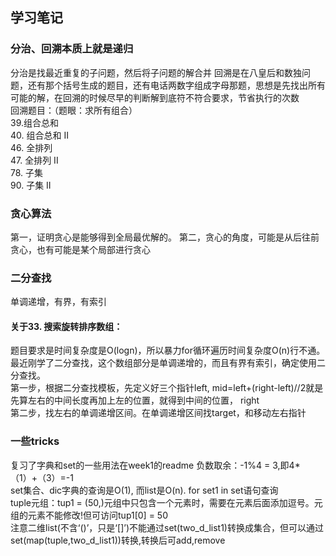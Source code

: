## 学习笔记

### 分治、回溯本质上就是递归  
分治是找最近重复的子问题，然后将子问题的解合并 
回溯是在八皇后和数独问题，还有那个括号生成的题目，还有电话两数字组成字母那题，思想是先找出所有可能的解，在回溯的时候尽早的判断解到底符不符合要求，节省执行的次数  
回溯题目：（题眼：求所有组合）  
39.组合总和  
40. 组合总和 II  
46. 全排列  
47. 全排列 II  
78. 子集  
90. 子集 II  
  
### 贪心算法  
第一，证明贪心是能够得到全局最优解的。 第二，贪心的角度，可能是从后往前贪心，也有可能是某个局部进行贪心

### 二分查找
单调递增，有界，有索引  
#### 关于33. 搜索旋转排序数组：  
题目要求是时间复杂度是O(logn)，所以暴力for循环遍历时间复杂度O(n)行不通。最近刚学了二分查找，这个数组部分是单调递增的，而且有界有索引，确定使用二分查找。  
第一步，根据二分查找模板，先定义好三个指针left, mid=left+(right-left)//2就是先算左右的中间长度再加上左的位置，就得到中间的位置， right  
第二步，找左右的单调递增区间。在单调递增区间找target，和移动左右指针  
  
### 一些tricks
复习了字典和set的一些用法在week1的readme
负数取余：-1%4 = 3,即4*（1）+（3）=-1    
set集合、dic字典的查询是O(1), 而list是O(n). for set1 in set语句查询  
tuple元组：tup1 = (50,)元组中只包含一个元素时，需要在元素后面添加逗号。元组的元素不能修改!但可访问tup1[0] = 50   
注意二维list(不含‘()’，只是‘[]’)不能通过set(two_d_list1)转换成集合，但可以通过set(map(tuple,two_d_list1))转换,转换后可add,remove    
